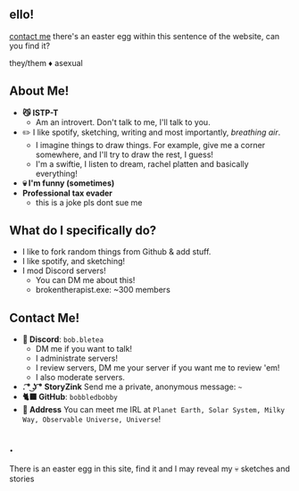 ## ello!
[contact me](https://github.com/bobbledbobby/bobbledbobby.github.io/new/master#contact-me)
there's an easter egg within this sentence of the website, can you find it?


they/them ♦ asexual

## About Me!
* **😼 ISTP-T**
  * Am an introvert. Don't talk to me, I'll talk to you.
* ✏️ I like spotify, sketching, writing and most importantly, _breathing air_.
  * I imagine things to draw things. For example, give me a corner somewhere, and I'll try to draw the rest, I guess!
  * I'm a swiftie, I listen to dream, rachel platten and basically everything!
* **💀 I'm funny (sometimes)**
* **Professional tax evader**
  * this is a joke pls dont sue me

## What do I specifically do?
* I like to fork random things from Github & add stuff.
* I like spotify, and sketching!
* I mod Discord servers!
  * You can DM me about this!
  * brokentherapist.exe: ~300 members

## Contact Me!
* **💬 Discord**: `bob.bletea`
  * DM me if you want to talk!
  * I administrate servers!
  * I review servers, DM me your server if you want me to review 'em!
  * I also moderate servers.
* **. ͡° ͜ʖ ͡°** **StoryZink** Send me a private, anonymous message: `~`
* **🐈‍⬛ GitHub**: `bobbledbobby`
* **📨 Address** You can meet me IRL at `Planet Earth, Solar System, Milky Way, Observable Universe, Universe`!

## .

There is an easter egg in this site, find it and I may reveal my 💀 sketches and stories

